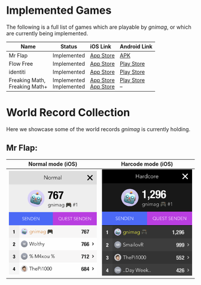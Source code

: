 # Implemented Games

The following is a full list of games which are playable by _gnimag_, or which are currently being implemented.

| Name          | Status      | iOS Link                                                     | Android Link                                                 |
| ------------- | ----------- | :----------------------------------------------------------- | ------------------------------------------------------------ |
| Mr Flap       | Implemented | [App Store](https://apps.apple.com/at/app/mr-flap/id822206495) | [APK](https://apkpure.com/de/mr-flap/com.mrflap)             |
| Flow Free     | Implemented | [App Store](https://apps.apple.com/us/app/flow-free/id526641427) | [Play Store](https://play.google.com/store/apps/details?id=com.bigduckgames.flow) |
| identiti      | Implemented | [App Store](https://apps.apple.com/de/app/identiti/id909914922) | [Play Store](https://play.google.com/store/apps/details?id=de.chipsapps.ca.identiti) |
| Freaking Math,<br>Freaking Math+ | Implemented<br>Implemented | [App Store](https://apps.apple.com/us/app/freaking-math/id846439108)<br>[App Store](https://apps.apple.com/us/app/freaking-math/id854825595) | [Play Store](https://play.google.com/store/apps/details?id=com.bangdev.freakingmath)<br>– |



# World Record Collection

Here we showcase some of the world records _gnimag_ is currently holding.



## Mr Flap:

Normal mode (iOS)          | Harcode mode (iOS)
:-------------------------:|:-------------------------:
![](Resources/MrFlap-Normal.png)  |  ![](Resources/MrFlap-Hardcore.png)
